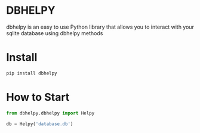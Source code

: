 
# DBHELPY

dbhelpy is an easy to use Python library that allows you to interact with your sqlite database using dbhelpy methods

# Install
```python
pip install dbhelpy
```

# How to Start
```python
from dbhelpy.dbhelpy import Helpy

db = Helpy('database.db')
```


